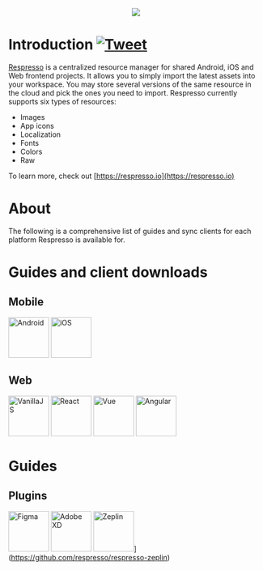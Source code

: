 [<div align="center"><img src="https://github.com/pontehu/respresso-sync-for-clients/blob/master/images/header.png?raw=true" /></div>](https://respresso.io)  

# Introduction [![Tweet](https://img.shields.io/twitter/url/http/shields.io.svg?style=social)](https://twitter.com/intent/tweet?text=Save%20development%20time%21%20Respresso%20automatically%20transforms%20and%20delivers%20your%20digital%20assets%20into%20your%20projects&url=https://respresso.io&via=respresso_io&hashtags=developer,tool,localization,image,resources,digital-assets,convert,automation)  

[Respresso](https://respresso.io) is a centralized resource manager for shared Android, iOS and Web frontend projects. It allows you to simply import the latest assets into your workspace. You may store several versions of the same resource in the cloud and pick the ones you need to import. Respresso currently supports six types of resources:  
* Images  
* App icons  
* Localization  
* Fonts  
* Colors  
* Raw  

To learn more, check out [https://respresso.io](https://respresso.io)

# About
The following is a comprehensive list of guides and sync clients for each platform Respresso is available for.

# Guides and client downloads
## Mobile

[<img src="https://github.com/pontehu/respresso-sync-for-clients/blob/master/images/android.png?raw=true" height="80" alt="Android" />](https://github.com/pontehu/respresso-client-android)
[<img src="https://github.com/pontehu/respresso-sync-for-clients/blob/master/images/ios.png?raw=true" height="80" alt="iOS" />](https://github.com/pontehu/respresso-client-ios)

## Web
[<img src="https://github.com/pontehu/respresso-sync-for-clients/blob/master/images/vanilla_js.png?raw=true" height="80" alt="VanillaJS" />](https://github.com/pontehu/respresso-vanilla)
[<img src="https://github.com/pontehu/respresso-sync-for-clients/blob/master/images/react.png?raw=true" height="80" alt="React" />](https://github.com/pontehu/respresso-react)
[<img src="https://github.com/pontehu/respresso-sync-for-clients/blob/master/images/vue.png?raw=true" height="80" alt="Vue" />](https://github.com/pontehu/respresso-vue)
[<img src="https://github.com/pontehu/respresso-sync-for-clients/blob/master/images/angular.png?raw=true" height="80" alt="Angular" />](https://github.com/pontehu/respresso-angular)

# Guides
## Plugins
[<img src="https://github.com/pontehu/respresso/blob/master/images/figma.png?raw=true" height="80" alt="Figma" />](https://github.com/pontehu/respresso-figma)
[<img src="https://github.com/pontehu/respresso/blob/master/images/adobe_xd.png?raw=true" height="80" alt="Adobe XD" />](https://github.com/pontehu/respresso-adobexd)
<img src="https://github.com/respresso/respresso/blob/master/images/zeplin.png?raw=true" height="80" alt="Zeplin" />](https://github.com/respresso/respresso-zeplin)


